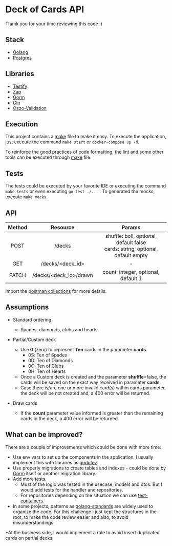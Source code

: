 # Deck of Cards API

Thank you for your time reviewing this code :)

## Stack

- [Golang](https://go.dev/)
- [Postgres](https://www.postgresql.org/)

## Libraries

- [Testify](https://github.com/stretchr/testify)
- [Zap](https://github.com/uber-go/zap)
- [Gorm](https://gorm.io/index.html)
- [Gin](https://github.com/gin-gonic/gin)
- [Ozzo-Validation](https://github.com/go-ozzo/ozzo-validation)

## Execution

This project contains a [make](Makefile) file to make it easy. To execute the application, just execute the
command `make start` or `docker-compose up -d`.

To reinforce the good practices of code formatting, the lint and some other tools can be executed
through [make](Makefile) file.

## Tests

The tests could be executed by your favorite IDE or executing the command `make tests` or even executing `go test ./...`
. To generated the mocks, execute `make mocks`.

## API

| Method | Resource | Params |
| :---: | :---: | :---: |
| POST | /decks | shuffle: boll, optional, default false </br> cards: string, optional, default empty |
| GET  | /decks/<deck_id> | -
| PATCH | /decks/<deck_id>/drawn | count: integer, optional, default 1

Import the [postman collections](/api/deck-api.postman_collection.json) for more details.

## Assumptions

- Standard ordering
    - Spades, diamonds, clubs and hearts.


- Partial/Custom deck
    - Use **0** (zero) to represent **Ten** cards in the parameter **cards**.
        - 0S: Ten of Spades
        - 0D: Ten of Diamonds
        - 0C: Ten of Clubs
        - 0H: Ten of Hearts
    - Once a Custom deck is created and the parameter **shuffle**=false, the cards will be saved on the exact way
      received in parameter **cards**.
    - Case there is/are one or more invalid card(s) within cards parameter, the deck will be not created and, a 400
      error will be returned.


- Draw cards
    - If the **count** parameter value informed is greater than the remaining cards in the deck, a 400 error will be
      returned.

## What can be improved?

There are a couple of improvements which could be done with more time:

- Use env vars to set up the components in the application. I usually implement this with libraries
  as [godotev](https://github.com/joho/godotenv).
- Use properly migrations to create tables and indexes - could be done by [Gorm](https://gorm.io/index.html) itself or
  another migration library.
- Add more tests.
    - Most of the logic was tested in the usecase, models and dtos. But I would add tests for the handler and
      repositories.
    - For repositories depending on the situation we can use [test-containers](https://www.testcontainers.org/).
- In some projects, patterns as [golang-standards](https://github.com/golang-standards/project-layout) are widely used
  to organize the code. For this challenge I just kept the structures in the root, to make the code review easier and
  also, to avoid misunderstandings.

*At the business side, I would implement a rule to avoid insert duplicated cards on partial decks.